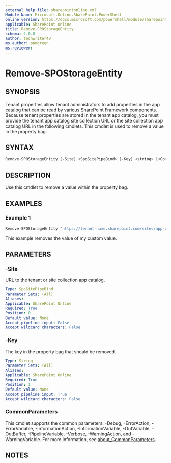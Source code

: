 ```yaml
---
external help file: sharepointonline.xml
Module Name: Microsoft.Online.SharePoint.PowerShell
online version: https://docs.microsoft.com/powershell/module/sharepoint-online/remove-spostorageentity
applicable: SharePoint Online
title: Remove-SPOStorageEntity
schema: 2.0.0
author: techwriter40
ms.author: pamgreen
ms.reviewer:
---
```


# Remove-SPOStorageEntity

## SYNOPSIS

Tenant properties allow tenant administrators to add properties in the app catalog that can be read by various SharePoint Framework components. Because tenant properties are stored in the tenant app catalog, you must provide the tenant app catalog site collection URL or the site collection app catalog URL in the following cmdlets.
This cmdlet is used to remove a value in the property bag.

## SYNTAX

```powershell
Remove-SPOStorageEntity [-Site] <SpoSitePipeBind> [-Key] <string> [<CommonParameters>]
```

## DESCRIPTION

Use this cmdlet to remove a value within the property bag.

## EXAMPLES

### Example 1

```powershell
Remove-SPOStorageEntity "https://tenant-name.sharepoint.com/sites/app-catalog" -Key "MyCustomValue"
```

This example removes the value of my custom value.

## PARAMETERS

### -Site

URL to the tenant or site collection app catalog.

```yaml
Type: SpoSitePipeBind
Parameter Sets: (All)
Aliases:
Applicable: SharePoint Online
Required: True
Position: 0
Default value: None
Accept pipeline input: False
Accept wildcard characters: False
```

### -Key

The key in the property bag that should be removed.

```yaml
Type: String
Parameter Sets: (All)
Aliases:
Applicable: SharePoint Online
Required: True
Position: 1
Default value: None
Accept pipeline input: True
Accept wildcard characters: False
```

### CommonParameters

This cmdlet supports the common parameters: -Debug, -ErrorAction, -ErrorVariable, -InformationAction, -InformationVariable, -OutVariable, -OutBuffer, -PipelineVariable, -Verbose, -WarningAction, and -WarningVariable. For more information, see [about_CommonParameters](https://go.microsoft.com/fwlink/p/?LinkID=113216).

## NOTES
